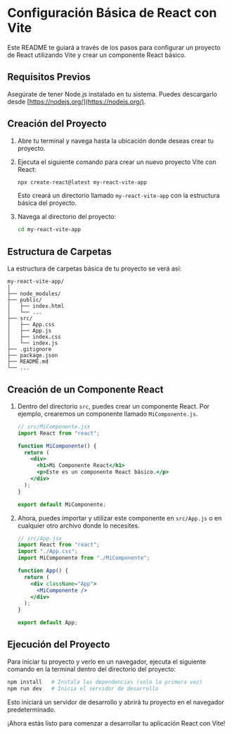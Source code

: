 # Configuración Básica de React con Vite

Este README te guiará a través de los pasos para configurar un proyecto de React utilizando Vite y crear un componente React básico.

## Requisitos Previos

Asegúrate de tener Node.js instalado en tu sistema. Puedes descargarlo desde [https://nodejs.org/](https://nodejs.org/).

## Creación del Proyecto

1. Abre tu terminal y navega hasta la ubicación donde deseas crear tu proyecto.

2. Ejecuta el siguiente comando para crear un nuevo proyecto Vite con React:

   ```bash
   npx create-react@latest my-react-vite-app
   ```

   Esto creará un directorio llamado `my-react-vite-app` con la estructura básica del proyecto.

3. Navega al directorio del proyecto:

   ```bash
   cd my-react-vite-app
   ```

## Estructura de Carpetas

La estructura de carpetas básica de tu proyecto se verá así:

```
my-react-vite-app/
│
├── node_modules/
├── public/
│   ├── index.html
│   └── ...
├── src/
│   ├── App.css
│   ├── App.js
│   ├── index.css
│   └── index.js
├── .gitignore
├── package.json
├── README.md
└── ...
```

## Creación de un Componente React

1. Dentro del directorio `src`, puedes crear un componente React. Por ejemplo, crearemos un componente llamado `MiComponente.js`.

   ```jsx
   // src/MiComponente.jsx
   import React from "react";

   function MiComponente() {
     return (
       <div>
         <h1>Mi Componente React</h1>
         <p>Este es un componente React básico.</p>
       </div>
     );
   }

   export default MiComponente;
   ```

2. Ahora, puedes importar y utilizar este componente en `src/App.js` o en cualquier otro archivo donde lo necesites.

   ```jsx
   // src/App.jsx
   import React from "react";
   import "./App.css";
   import MiComponente from "./MiComponente";

   function App() {
     return (
       <div className="App">
         <MiComponente />
       </div>
     );
   }

   export default App;
   ```

## Ejecución del Proyecto

Para iniciar tu proyecto y verlo en un navegador, ejecuta el siguiente comando en la terminal dentro del directorio del proyecto:

```bash
npm install   # Instala las dependencias (solo la primera vez)
npm run dev   # Inicia el servidor de desarrollo
```

Esto iniciará un servidor de desarrollo y abrirá tu proyecto en el navegador predeterminado.

¡Ahora estás listo para comenzar a desarrollar tu aplicación React con Vite!
